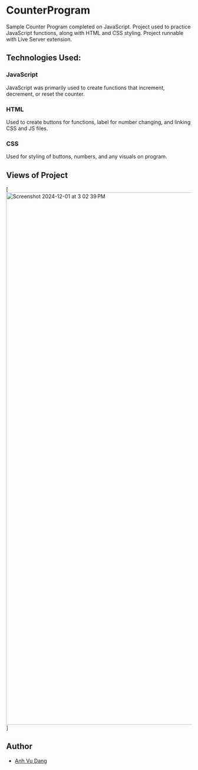 # CounterProgram
Sample Counter Program completed on JavaScript. Project used to practice JavaScript functions, along with HTML and CSS styling. Project runnable with Live Server extension.

## Technologies Used:

### JavaScript

JavaScript was primarily used to create functions that increment, decrement, or reset the counter.

### HTML

Used to create buttons for functions, label for number changing, and linking CSS and JS files.

### CSS

Used for styling of buttons, numbers, and any visuals on program.

## Views of Project
[<img width="1440" alt="Screenshot 2024-12-01 at 3 02 39 PM" src="https://github.com/user-attachments/assets/1ce16e26-76ce-4da7-975a-24db3ee86317">]

## Author
- [Anh Vu Dang](https://github.com/mattydang)
